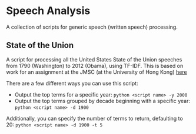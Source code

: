 # Speech Analysis

A collection of scripts for generic speech (written speech) processing. 

## State of the Union

A script for processing all the United States State of the Union speeches from 1790 (Washington) to 2012 (Obama), using TF-IDF. This is based on work for an assignment at the JMSC (at the University of Hong Kong) [here](http://jmsc.hku.hk/courses/jmsc6041spring2013/2013/01/18/assignment-1-tf-idf/)

There are a few different ways you can use this script:

* Output the top terms for a specific year: `python <script name> -y 2000`
* Output the top terms grouped by decade beginning with a specific year: `python <script name> -d 1900`

Additionally, you can specify the number of terms to return, defaulting to 20: `python <script name> -d 1900 -t 5`
